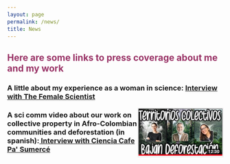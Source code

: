 ```yaml
---
layout: page
permalink: /news/
title: News
---
```


<h2><span style="color: #993366;">Here are some links to press coverage about me and my work</span></h2>

<h3> A little about my experience as a woman in science: <a href="https://thefemalescientist.com/portrait/andrea-paz/826/meet-andrea-paz-a-biologist-focusing-on-species-distributions-and-diversity-in-neotropical-amphibians/">Interview with The Female Scientist </a></h3>

<div>
  <img style="float: right;" src="/images/CienciaCafe.jpg" width="200">

  </div>
  <div>
  <h3> A sci comm video about our work on collective property in Afro-Colombian communities and deforestation (in spanish):<a href="https://www.youtube.com/watch?v=EXDzZW6zUX8&t=2s"> Interview with Ciencia Cafe Pa' Sumercé </a></h3>
</div>


